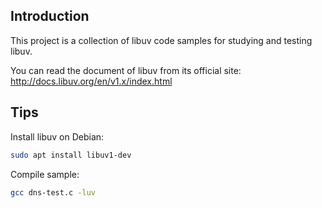 ## Introduction

This project is a collection of libuv code samples for studying and testing libuv.

You can read the document of libuv from its official site:
<http://docs.libuv.org/en/v1.x/index.html>

## Tips

Install libuv on Debian:

```sh
sudo apt install libuv1-dev
```

Compile sample:

```sh
gcc dns-test.c -luv
```

